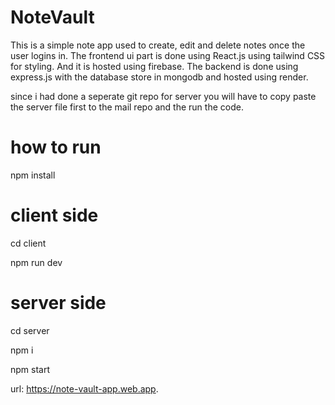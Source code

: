# NoteVault
This is a simple note app used to create, edit and delete notes once the user logins in.
The frontend ui part is done using React.js using tailwind CSS for styling. And it is hosted using firebase.
The backend is done using express.js with the database store in mongodb and hosted using render.

since i had done a seperate git repo for server you will have to copy paste the server file first to the mail repo and the run the code.

# how to run

npm install

# client side
cd client

npm run dev

# server side
cd server

npm i

npm start

url: https://note-vault-app.web.app. 
